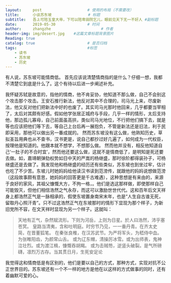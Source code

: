 ```yaml
---
layout:     post                    # 使用的布局（不需要改）
title:      小谈苏东坡                # 标题 
subtitle:   吾上可陪玉皇大帝，下可以陪卑田院乞儿，眼前见天下无一不好人 #副标题
date:       2019-05-30              # 时间
author:     zhangzhe                      # 作者
header-img: img/desert.jpg    #这篇文章标题背景图片
Reading: true
catalog: true                       # 是否归档
tags:                               #标签
    - 读书
    - 苏东坡
	- 历史
---
```


有人说，苏东坡可能情商低。
首先应该说清楚情商指的是什么？仔细一想，我都不清楚它到底是什么了。这个有待以后进一步阐述补充。

我怀疑苏轼是故意的，指他的情商，他不肯妥协，他知道不那么做，自己不会别这个攻击那个攻击。王安石推行新法，他反对其中不合理的，司马光上来，尽废新法，他又反对他们把新法中好的也废了。其实司马光那时他回来，几乎都要当宰相了，太后对其颇有好感。假如他学张居正城府与手段，几乎一样的情形，太后支持他，那边孤儿寡母，自己前面虽高拱，类似司马光地位，不行把他们搞下去，就是等也应该把他们等下去，等自己上台后再一展抱负，不管是新法还是旧法，利于民即采用，那他可以做出另一番成就的。
然而苏东坡没有这么做，他熟知历史，草拟圣旨用典也从不查书，汉书更是，说自己都抄过好几遍了，如何成为一代权臣，按理他是知道的。他跟本就不想学，不想那么做。
然而他并没有，相反他知道自己‘一肚子的不合时宜’，然而他还要这么做，这就不是情商低了，是明知是死还要去做。如，嘉靖朝弹劾权势如日中天的严嵩的杨继盛，那时徐阶都得装孙子，可杨继盛还是去做了。我发现他和杨继盛的经历还有些类似，苏东坡也到坐过牢，估计也吃了不少苦。东坡儿时她妈妈给他读汉书读到范滂传，就跟他的妈妈说想做范滂（这段故事颇有意思，她妈妈的回答更是千古难遇），这种思想是有来由的，来源于良好的家风，其祖父慷慨大方，不拘一格，。他们是选这那样做，即使那样自己可能毁灭，但他们相信浩然之气永存，而这可以激励世世代代。这和百年后文天祥身上都浩然正气是一脉相承的，假使东坡置身南宋末年，也是“人生自古谁无死，留取丹心照汗青”。只不过这浩然正气在东坡那时的情形下显现为那个样子，为新旧党所不容，在文天祥时显现为另一个样子。这就叫：

> 天地有正气，杂然赋流形。下则为河岳，上则为日星。於人曰浩然，沛乎塞苍冥。
> 皇路当清夷，含和吐明庭。时穷节乃见，一一垂丹青。在齐太史简，在晋董狐笔。
> 在秦张良椎，在汉苏武节。为严将军头，为嵇侍中血。为张睢阳齿，为颜常山舌。
> 或为辽东帽，清操厉冰雪。或为出师表，鬼神泣壮烈。或为渡江楫，慷慨吞胡羯。
> 或为击贼笏，逆竖头破裂。是气所磅礴，凛烈万古存。当其贯日月，生死安足论

我觉得这和情商低是有区别的，他们是要以自己的方式，那种方式，实现对抗不公正世界目的。苏东坡还有一个不一样的地方是他在以这样的方式做事的同时，还有着幽默可爱的心。


